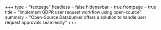 +++
type = "textpage"
headless = false
hidenavbar = true
frontpage = true
title = "Implement GDPR user request workflow using open-source"
summary = "Open-Source Databunker offers a solution to handle user request approvals seamlessly"
+++
